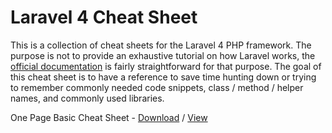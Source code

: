 Laravel 4 Cheat Sheet
==================

This is a collection of cheat sheets for the Laravel 4 PHP framework. 
The purpose is not to provide an exhaustive tutorial on how Laravel works, 
the [official documentation](http://four.laravel.com/docs/introduction) is fairly straightforward for that purpose. The goal of this cheat sheet
is to have a reference to save time hunting down or trying to remember commonly needed 
code snippets, class / method / helper names, and commonly used libraries.


One Page Basic Cheat Sheet - 
[Download](https://github.com/jacquesfu/laravel4cheatsheet/blob/master/laravel-4-basic-onepage.pdf?raw=true)
 / [View](https://github.com/jacquesfu/laravel4cheatsheet/blob/master/basic.md)
